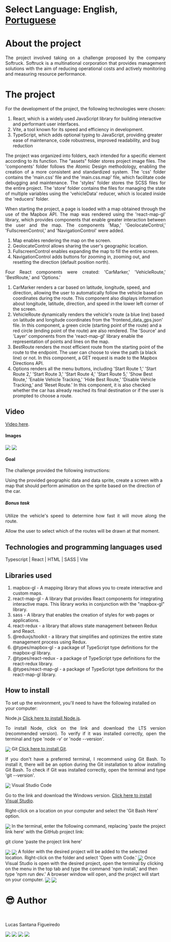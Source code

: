 # Select Language: **English**, [Portuguese](https://github.com/santanafx/frontend-3d-car/blob/main/README-pt.md)

# About the project

<p align="justify">
The project involved taking on a challenge proposed by the company Softruck. Softruck is a multinational corporation that provides management solutions with the aim of reducing operational costs and actively monitoring and measuring resource performance.
</p>

# The project

<p align="justify">
For the development of the project, the following technologies were chosen:
</p>

1. React, which is a widely used JavaScript library for building interactive and performant user interfaces.
2. Vite, a tool known for its speed and efficiency in development.
3. TypeScript, which adds optional typing to JavaScript, providing greater ease of maintenance, code robustness, improved readability, and bug reduction

<p align="justify">
The project was organized into folders, each intended for a specific element according to its function. The "assets" folder stores project image files. The 'components' folder follows the Atomic Design methodology, enabling the creation of a more consistent and standardized system. The 'css' folder contains the 'main.css' file and the 'main.css.map' file, which facilitate code debugging and maintenance. The 'styles' folder stores the SCSS files for the entire project. The 'store' folder contains the files for managing the state of multiple variables using the 'vehicleData' reducer, which is located inside the 'reducers' folder.
</p>

<p align="justify">
When starting the project, a page is loaded with a map obtained through the use of the Mapbox API. The map was rendered using the 'react-map-gl' library, which provides components that enable greater interaction between the user and the map. The components 'Map,' 'GeolocateControl,' 'FullscreenControl,' and 'NavigationControl' were added.
</p>

1. Map enables rendering the map on the screen.
2. GeolocateControl allows sharing the user's geographic location.
3. FullscreenControl enables expanding the map to fill the entire screen.
4. NavigationControl adds buttons for zooming in, zooming out, and resetting the direction (default position north).

<p align="justify">
Four React components were created: 'CarMarker,' 'VehicleRoute,' 'BestRoute,' and 'Options.'
</p>

1. CarMarker renders a car based on latitude, longitude, speed, and direction, allowing the user to automatically follow the vehicle based on coordinates during the route. This component also displays information about longitude, latitude, direction, and speed in the lower left corner of the screen.
2. VehicleRoute dynamically renders the vehicle's route (a blue line) based on latitude and longitude coordinates from the 'frontend_data_gps.json' file. In this component, a green circle (starting point of the route) and a red circle (ending point of the route) are also rendered. The 'Source' and 'Layer' components from the 'react-map-gl' library enable the representation of points and lines on the map.
3. BestRoute renders the most efficient route from the starting point of the route to the endpoint. The user can choose to view the path (a black line) or not. In this component, a GET request is made to the Mapbox Directions API.
4. Options renders all the menu buttons, including 'Start Route 1,' 'Start Route 2,' 'Start Route 3,' 'Start Route 4,' 'Start Route 5,' 'Show Best Route,' 'Enable Vehicle Tracking,' 'Hide Best Route,' 'Disable Vehicle Tracking,' and 'Reset Route.' In this component, it is also checked whether the car has already reached its final destination or if the user is prompted to choose a route.

## Video

<a href="https://www.youtube.com/watch?v=N2NJWaQwgFk">Video here</a>.

#### Images

<img align="center" src='./public/images/readme/img1.png'>

<img align="center" src='./public/images/readme/img2.png'>

#### Goal

<p align="justify">
The challenge provided the following instructions:

Using the provided geographic data and data sprite, create a screen with a map that should perform animation on the sprite based on the direction of the car.

</p>

##### Bonus task

<p align="justify">
Utilize the vehicle's speed to determine how fast it will move along the route.
</p>
<p align="justify">
Allow the user to select which of the routes will be drawn at that moment.
</p>

## Technologies and programming languages used

Typescript | React | HTML | SASS | Vite

## Libraries used

1. mapbox-gl - A mapping library that allows you to create interactive and custom maps.
2. react-map-gl - A library that provides React components for integrating interactive maps. This library works in conjunction with the "mapbox-gl" library.
3. sass - A library that enables the creation of styles for web pages or applications.
4. react-redux - a library that allows state management between Redux and React.
5. @reduxjs/toolkit - a library that simplifies and optimizes the entire state management process using Redux.
6. @types/mapbox-gl - a package of TypeScript type definitions for the mapbox-gl library.
7. @types/react-redux - a package of TypeScript type definitions for the react-redux library.
8. @types/react-map-gl - a package of TypeScript type definitions for the react-map-gl library.

## How to install

To set up the environment, you'll need to have the following installed on your computer:

Node.js
<a href="https://nodejs.org/">Click here to install Node.js</a>.

<p align="justify">
To install Node, click on the link and download the LTS version (recommended version).
To verify if it was installed correctly, open the terminal and type 'node -v' or 'node --version'.
</p>
<img align="center" src='./public/images/readme/instrucao-node.png'>
Git
<a href="https://git-scm.com/download">Click here to install Git</a>.

<p align="justify">
If you don't have a preferred terminal, I recommend using Git Bash. To install it, there will be an option during the Git installation to allow installing Git Bash.
To check if Git was installed correctly, open the terminal and type 'git --version'.
</p>
<img align="center" src='./public/images/readme/instrucao-git.png'>
Visual Studio Code

Go to the link and download the Windows version.
<a href="https://code.visualstudio.com/download">Click here to install Visual Studio</a>.

Right-click on a location on your computer and select the 'Git Bash Here' option.

<img align="center" src='./public/images/readme/instrucao-gitBashHere.png'>
In the terminal, enter the following command, replacing 'paste the project link here' with the GitHub project link:

git clone 'paste the project link here'

<img align="center" src='./public/images/readme/instrucao-clone.png'>
<img align="center" src='./public/images/readme/instrucao-gitClone.png'>
A folder with the desired project will be added to the selected location.
Right-click on the folder and select 'Open with Code.'

<img align="center" src='./public/images/readme/instrucao-abrirCode.png'>
Once Visual Studio is open with the desired project, open the terminal by clicking on the menu in the top tab and type the command 'npm install,' and then type 'npm run dev.' A browser window will open, and the project will start on your computer.

<img align="center" src='./public/images/readme/instrucao-terminal.png'>
<img align="center" src='./public/images/readme/instrucao-npm.png'>
<br />

# :sunglasses: Author <a name="id07"></a>

<br />

Lucas Santana Figueiredo

<div>
 <a href="https://discordapp.com/users/254746660549296128" target="_blank"><img src="https://img.shields.io/badge/Discord-7289DA?style=for-the-badge&logo=discord&logoColor=white" target="_blank"></a>
  <a href = "mailto:santanafx@hotmail.com"><img src="https://img.shields.io/badge/-Gmail-%23333?style=for-the-badge&logo=gmail&logoColor=white" target="_blank"></a>
  <a href="https://www.linkedin.com/in/lucas-santana-figueiredo/" target="_blank"><img src="https://img.shields.io/badge/-LinkedIn-%230077B5?style=for-the-badge&logo=linkedin&logoColor=white" target="_blank"></a>
  <a href="https://wa.me/5531997915854" target="_blank"><img src=https://img.shields.io/badge/WhatsApp-25D366?style=for-the-badge&logo=whatsapp&logoColor=white></a>
</div>
